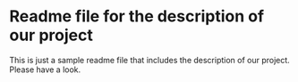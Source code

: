 # Readme file for the description of our project

This is just a sample readme file that includes the description of our project. Please have a look.



